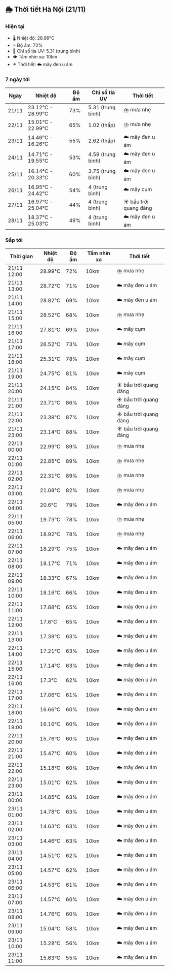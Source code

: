## 🌦️ Thời tiết Hà Nội (21/11)

### Hiện tại

- 🌡️ Nhiệt độ: 28.99℃
- 💦 Độ ẩm: 72%
- 🌟 Chỉ số tia UV: 5.31 (trung bình)
- 👁️ Tầm nhìn xa: 10km
- ☂️ Thời tiết: ☁️ mây đen u ám

### 7 ngày tới

| Ngày | Nhiệt độ | Độ ẩm | Chỉ số tia UV | Thời tiết |
| --- | --- | --- | --- | --- |
| 21/11 | 23.12℃ - 28.99℃ | 73% | 5.31 (trung bình) | ⛈️ mưa nhẹ |
| 22/11 | 15.01℃ - 22.99℃ | 65% | 1.02 (thấp) | ⛈️ mưa nhẹ |
| 23/11 | 14.46℃ - 16.26℃ | 55% | 2.62 (thấp) | ☁️ mây đen u ám |
| 24/11 | 14.71℃ - 19.55℃ | 53% | 4.59 (trung bình) | ☁️ mây đen u ám |
| 25/11 | 16.14℃ - 20.33℃ | 60% | 3.75 (trung bình) | ☁️ mây đen u ám |
| 26/11 | 16.95℃ - 24.42℃ | 54% | 4 (trung bình) | ☁️ mây cụm |
| 27/11 | 16.97℃ - 25.04℃ | 44% | 4 (trung bình) | ☀️ bầu trời quang đãng |
| 28/11 | 18.37℃ - 25.03℃ | 49% | 4 (trung bình) | ☁️ mây đen u ám |

### Sắp tới

| Thời gian | Nhiệt độ | Độ ẩm | Tầm nhìn xa | Thời tiết |
| --- | --- | --- | --- | --- |
| 21/11 12:00 | 28.99℃ | 72% | 10km | ⛈️ mưa nhẹ |
| 21/11 13:00 | 28.72℃ | 71% | 10km | ☁️ mây đen u ám |
| 21/11 14:00 | 28.82℃ | 69% | 10km | ☁️ mây đen u ám |
| 21/11 15:00 | 28.52℃ | 68% | 10km | ⛈️ mưa nhẹ |
| 21/11 16:00 | 27.81℃ | 69% | 10km | ☁️ mây cụm |
| 21/11 17:00 | 26.52℃ | 73% | 10km | ☁️ mây cụm |
| 21/11 18:00 | 25.31℃ | 78% | 10km | ☁️ mây cụm |
| 21/11 19:00 | 24.75℃ | 81% | 10km | ☁️ mây cụm |
| 21/11 20:00 | 24.15℃ | 84% | 10km | ☀️ bầu trời quang đãng |
| 21/11 21:00 | 23.71℃ | 86% | 10km | ☀️ bầu trời quang đãng |
| 21/11 22:00 | 23.39℃ | 87% | 10km | ☀️ bầu trời quang đãng |
| 21/11 23:00 | 23.14℃ | 88% | 10km | ☀️ bầu trời quang đãng |
| 22/11 00:00 | 22.99℃ | 89% | 10km | ⛈️ mưa nhẹ |
| 22/11 01:00 | 22.85℃ | 89% | 10km | ⛈️ mưa nhẹ |
| 22/11 02:00 | 22.31℃ | 89% | 10km | ⛈️ mưa nhẹ |
| 22/11 03:00 | 21.08℃ | 82% | 10km | ⛈️ mưa nhẹ |
| 22/11 04:00 | 20.6℃ | 79% | 10km | ☁️ mây đen u ám |
| 22/11 05:00 | 19.73℃ | 78% | 10km | ⛈️ mưa nhẹ |
| 22/11 06:00 | 18.92℃ | 78% | 10km | ⛈️ mưa nhẹ |
| 22/11 07:00 | 18.29℃ | 75% | 10km | ☁️ mây đen u ám |
| 22/11 08:00 | 18.17℃ | 71% | 10km | ☁️ mây đen u ám |
| 22/11 09:00 | 18.33℃ | 67% | 10km | ☁️ mây đen u ám |
| 22/11 10:00 | 18.16℃ | 66% | 10km | ☁️ mây đen u ám |
| 22/11 11:00 | 17.88℃ | 65% | 10km | ☁️ mây đen u ám |
| 22/11 12:00 | 17.6℃ | 65% | 10km | ☁️ mây đen u ám |
| 22/11 13:00 | 17.39℃ | 63% | 10km | ☁️ mây đen u ám |
| 22/11 14:00 | 17.21℃ | 63% | 10km | ☁️ mây đen u ám |
| 22/11 15:00 | 17.14℃ | 63% | 10km | ☁️ mây đen u ám |
| 22/11 16:00 | 17.3℃ | 62% | 10km | ☁️ mây đen u ám |
| 22/11 17:00 | 17.06℃ | 61% | 10km | ☁️ mây đen u ám |
| 22/11 18:00 | 16.66℃ | 60% | 10km | ☁️ mây đen u ám |
| 22/11 19:00 | 16.16℃ | 60% | 10km | ☁️ mây đen u ám |
| 22/11 20:00 | 15.76℃ | 60% | 10km | ☁️ mây đen u ám |
| 22/11 21:00 | 15.47℃ | 60% | 10km | ☁️ mây đen u ám |
| 22/11 22:00 | 15.18℃ | 60% | 10km | ☁️ mây đen u ám |
| 22/11 23:00 | 15.01℃ | 62% | 10km | ☁️ mây đen u ám |
| 23/11 00:00 | 14.85℃ | 63% | 10km | ☁️ mây đen u ám |
| 23/11 01:00 | 14.78℃ | 63% | 10km | ☁️ mây đen u ám |
| 23/11 02:00 | 14.63℃ | 63% | 10km | ☁️ mây đen u ám |
| 23/11 03:00 | 14.46℃ | 63% | 10km | ☁️ mây đen u ám |
| 23/11 04:00 | 14.51℃ | 62% | 10km | ☁️ mây đen u ám |
| 23/11 05:00 | 14.57℃ | 62% | 10km | ☁️ mây đen u ám |
| 23/11 06:00 | 14.53℃ | 61% | 10km | ☁️ mây đen u ám |
| 23/11 07:00 | 14.57℃ | 60% | 10km | ☁️ mây đen u ám |
| 23/11 08:00 | 14.76℃ | 60% | 10km | ☁️ mây đen u ám |
| 23/11 09:00 | 15.04℃ | 58% | 10km | ☁️ mây đen u ám |
| 23/11 10:00 | 15.28℃ | 56% | 10km | ☁️ mây đen u ám |
| 23/11 11:00 | 15.63℃ | 55% | 10km | ☁️ mây đen u ám |
